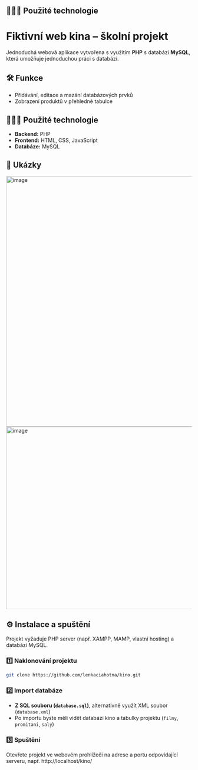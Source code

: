 ## 👩🏻‍💻 Použité technologie

# Fiktivní web kina – školní projekt

Jednoduchá webová aplikace vytvořena s využitím **PHP** s databází **MySQL**, která umožňuje jednoduchou práci s databází. 

## 🛠 Funkce
- Přidávání, editace a mazání databázových prvků
- Zobrazení produktů v přehledné tabulce

## 👩🏻‍💻 Použité technologie

- **Backend:** PHP
- **Frontend:** HTML, CSS, JavaScript
- **Databáze:** MySQL

## 📸 Ukázky
<img width="1307" height="681" alt="image" src="https://github.com/user-attachments/assets/a79cdce3-f9ae-48a1-ae0a-d5eae005ab8b" />
<img width="1328" height="496" alt="image" src="https://github.com/user-attachments/assets/9c887523-bafe-4595-8922-a72fad8ec490" />



## ⚙️ Instalace a spuštění
Projekt vyžaduje PHP server (např. XAMPP, MAMP, vlastní hosting) a databázi MySQL.

### 1️⃣ Naklonování projektu
```bash
git clone https://github.com/lenkaciahotna/kino.git 
```
### 2️⃣ Import databáze
- **Z SQL souboru (`database.sql`)**, alternativně využít XML soubor (`database.xml`)
- Po importu byste měli vidět databázi kino a tabulky projektu (`filmy`, `promitani`, `saly`)

### 3️⃣ Spuštění
Otevřete projekt ve webovém prohlížeči na adrese a portu odpovídající serveru, např. http://localhost/kino/
